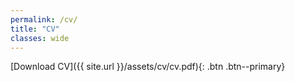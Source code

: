 ```yaml
---
permalink: /cv/
title: "CV"
classes: wide
---
```



[Download CV]({{ site.url }}/assets/cv/cv.pdf){: .btn .btn--primary}

<!-- ## Experience

##### **Systems Engineer**
*A2I Systems, Jun. 2020 to may 2022*


##### **Student Programmer**
*A2I Systems, Nov. 2018 to Jun. 2020*


## Education

### *University of Southern Denmark*
*2022 to present* - PhD candidate in Swarm Robotics

**Supervisors: Ander L. Christensen, Ulrik Pagh Schultz**

* Thesis Title: Cooperative Control of Multirobot Systems in Real-World Applications

##### University of Southern Denmark

##### University of Southern Denmark




**Master degree** -->